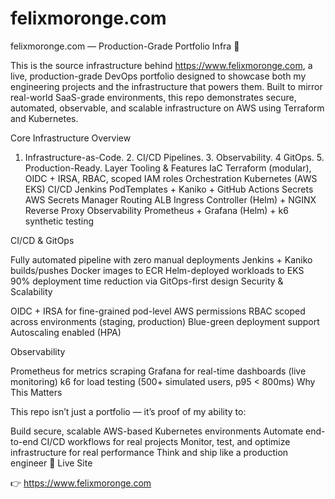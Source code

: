 # felixmoronge.com
felixmoronge.com — Production-Grade Portfolio Infra 🚀

This is the source infrastructure behind https://www.felixmoronge.com, a live, production-grade DevOps portfolio designed to showcase both my engineering projects and the infrastructure that powers them. Built to mirror real-world SaaS-grade environments, this repo demonstrates secure, automated, observable, and scalable infrastructure on AWS using Terraform and Kubernetes.

 Core Infrastructure Overview

1. Infrastructure-as-Code. 2. CI/CD Pipelines. 3. Observability. 4 GitOps. 5. Production-Ready.
Layer	Tooling & Features
IaC	Terraform (modular), OIDC + IRSA, RBAC, scoped IAM roles
Orchestration	Kubernetes (AWS EKS)
CI/CD	Jenkins PodTemplates + Kaniko + GitHub Actions
Secrets	AWS Secrets Manager
Routing	ALB Ingress Controller (Helm) + NGINX Reverse Proxy
Observability	Prometheus + Grafana (Helm) + k6 synthetic testing

CI/CD & GitOps

Fully automated pipeline with zero manual deployments
Jenkins + Kaniko builds/pushes Docker images to ECR
Helm-deployed workloads to EKS
90% deployment time reduction via GitOps-first design
 Security & Scalability

OIDC + IRSA for fine-grained pod-level AWS permissions
RBAC scoped across environments (staging, production)
Blue-green deployment support
Autoscaling enabled (HPA)

 Observability

Prometheus for metrics scraping
Grafana for real-time dashboards (live monitoring)
k6 for load testing (500+ simulated users, p95 < 800ms)
 Why This Matters

This repo isn’t just a portfolio — it’s proof of my ability to:

Build secure, scalable AWS-based Kubernetes environments
Automate end-to-end CI/CD workflows for real projects
Monitor, test, and optimize infrastructure for real performance
Think and ship like a production engineer
🔗 Live Site

👉 https://www.felixmoronge.com


